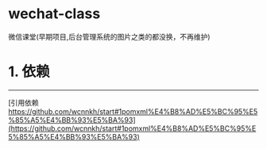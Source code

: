 # wechat-class
微信课堂(早期项目,后台管理系统的图片之类的都没换，不再维护)

# 1. 依赖
-------------------
[引用依赖 https://github.com/wcnnkh/start#1pomxml%E4%B8%AD%E5%BC%95%E5%85%A5%E4%BB%93%E5%BA%93](https://github.com/wcnnkh/start#1pomxml%E4%B8%AD%E5%BC%95%E5%85%A5%E4%BB%93%E5%BA%93)

